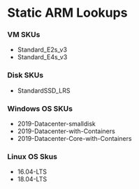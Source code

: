 # Static ARM Lookups

### VM SKUs
-   Standard_E2s_v3
-   Standard_E4s_v3

### Disk SKUs
-   StandardSSD_LRS

### Windows OS SKUs
-   2019-Datacenter-smalldisk
-   2019-Datacenter-with-Containers
-   2019-Datacenter-Core-with-Containers

### Linux OS Skus
-   16.04-LTS
-   18.04-LTS